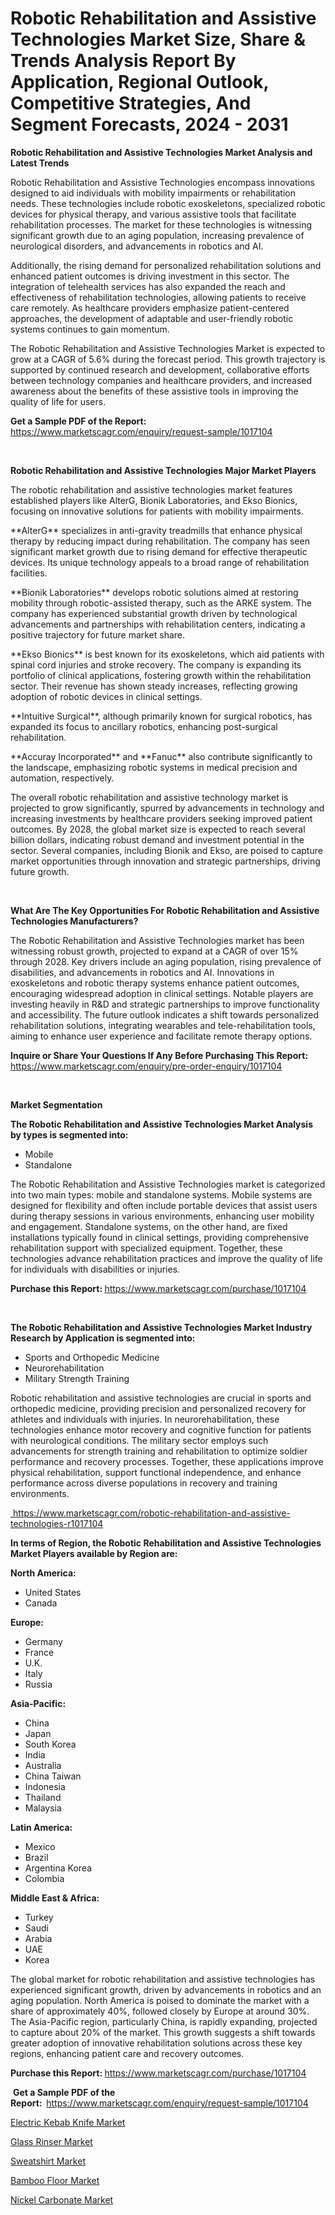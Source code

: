 <p><h1>Robotic Rehabilitation and Assistive Technologies Market Size, Share & Trends Analysis Report By Application, Regional Outlook, Competitive Strategies, And Segment Forecasts, 2024 - 2031</h1></p><p><strong>Robotic Rehabilitation and Assistive Technologies Market Analysis and Latest Trends</strong></p>
<p><p>Robotic Rehabilitation and Assistive Technologies encompass innovations designed to aid individuals with mobility impairments or rehabilitation needs. These technologies include robotic exoskeletons, specialized robotic devices for physical therapy, and various assistive tools that facilitate rehabilitation processes. The market for these technologies is witnessing significant growth due to an aging population, increasing prevalence of neurological disorders, and advancements in robotics and AI. </p><p>Additionally, the rising demand for personalized rehabilitation solutions and enhanced patient outcomes is driving investment in this sector. The integration of telehealth services has also expanded the reach and effectiveness of rehabilitation technologies, allowing patients to receive care remotely. As healthcare providers emphasize patient-centered approaches, the development of adaptable and user-friendly robotic systems continues to gain momentum.</p><p>The Robotic Rehabilitation and Assistive Technologies Market is expected to grow at a CAGR of 5.6% during the forecast period. This growth trajectory is supported by continued research and development, collaborative efforts between technology companies and healthcare providers, and increased awareness about the benefits of these assistive tools in improving the quality of life for users.</p></p>
<p><strong>Get a Sample PDF of the Report:&nbsp;</strong> <a href="https://www.marketscagr.com/enquiry/request-sample/1017104">https://www.marketscagr.com/enquiry/request-sample/1017104</a></p>
<p>&nbsp;</p>
<p><strong>Robotic Rehabilitation and Assistive Technologies Major Market Players</strong></p>
<p><p>The robotic rehabilitation and assistive technologies market features established players like AlterG, Bionik Laboratories, and Ekso Bionics, focusing on innovative solutions for patients with mobility impairments. </p><p>**AlterG** specializes in anti-gravity treadmills that enhance physical therapy by reducing impact during rehabilitation. The company has seen significant market growth due to rising demand for effective therapeutic devices. Its unique technology appeals to a broad range of rehabilitation facilities.</p><p>**Bionik Laboratories** develops robotic solutions aimed at restoring mobility through robotic-assisted therapy, such as the ARKE system. The company has experienced substantial growth driven by technological advancements and partnerships with rehabilitation centers, indicating a positive trajectory for future market share.</p><p>**Ekso Bionics** is best known for its exoskeletons, which aid patients with spinal cord injuries and stroke recovery. The company is expanding its portfolio of clinical applications, fostering growth within the rehabilitation sector. Their revenue has shown steady increases, reflecting growing adoption of robotic devices in clinical settings.</p><p>**Intuitive Surgical**, although primarily known for surgical robotics, has expanded its focus to ancillary robotics, enhancing post-surgical rehabilitation. </p><p>**Accuray Incorporated** and **Fanuc** also contribute significantly to the landscape, emphasizing robotic systems in medical precision and automation, respectively.</p><p>The overall robotic rehabilitation and assistive technology market is projected to grow significantly, spurred by advancements in technology and increasing investments by healthcare providers seeking improved patient outcomes. By 2028, the global market size is expected to reach several billion dollars, indicating robust demand and investment potential in the sector. Several companies, including Bionik and Ekso, are poised to capture market opportunities through innovation and strategic partnerships, driving future growth.</p></p>
<p>&nbsp;</p>
<p><strong>What Are The Key Opportunities For Robotic Rehabilitation and Assistive Technologies Manufacturers?</strong></p>
<p><p>The Robotic Rehabilitation and Assistive Technologies market has been witnessing robust growth, projected to expand at a CAGR of over 15% through 2028. Key drivers include an aging population, rising prevalence of disabilities, and advancements in robotics and AI. Innovations in exoskeletons and robotic therapy systems enhance patient outcomes, encouraging widespread adoption in clinical settings. Notable players are investing heavily in R&D and strategic partnerships to improve functionality and accessibility. The future outlook indicates a shift towards personalized rehabilitation solutions, integrating wearables and tele-rehabilitation tools, aiming to enhance user experience and facilitate remote therapy options.</p></p>
<p><strong>Inquire or Share Your Questions If Any Before Purchasing This Report:</strong> <a href="https://www.marketscagr.com/enquiry/pre-order-enquiry/1017104">https://www.marketscagr.com/enquiry/pre-order-enquiry/1017104</a></p>
<p>&nbsp;</p>
<p><strong>Market Segmentation</strong></p>
<p><strong>The Robotic Rehabilitation and Assistive Technologies Market Analysis by types is segmented into:</strong></p>
<p><ul><li>Mobile</li><li>Standalone</li></ul></p>
<p><p>The Robotic Rehabilitation and Assistive Technologies market is categorized into two main types: mobile and standalone systems. Mobile systems are designed for flexibility and often include portable devices that assist users during therapy sessions in various environments, enhancing user mobility and engagement. Standalone systems, on the other hand, are fixed installations typically found in clinical settings, providing comprehensive rehabilitation support with specialized equipment. Together, these technologies advance rehabilitation practices and improve the quality of life for individuals with disabilities or injuries.</p></p>
<p><strong>Purchase this Report:&nbsp;</strong><a href="https://www.marketscagr.com/purchase/1017104">https://www.marketscagr.com/purchase/1017104</a></p>
<p>&nbsp;</p>
<p><strong>The Robotic Rehabilitation and Assistive Technologies Market Industry Research by Application is segmented into:</strong></p>
<p><ul><li>Sports and Orthopedic Medicine</li><li>Neurorehabilitation</li><li>Military Strength Training</li></ul></p>
<p><p>Robotic rehabilitation and assistive technologies are crucial in sports and orthopedic medicine, providing precision and personalized recovery for athletes and individuals with injuries. In neurorehabilitation, these technologies enhance motor recovery and cognitive function for patients with neurological conditions. The military sector employs such advancements for strength training and rehabilitation to optimize soldier performance and recovery processes. Together, these applications improve physical rehabilitation, support functional independence, and enhance performance across diverse populations in recovery and training environments.</p></p>
<p><a href="https://www.marketscagr.com/robotic-rehabilitation-and-assistive-technologies-r1017104">&nbsp;https://www.marketscagr.com/robotic-rehabilitation-and-assistive-technologies-r1017104</a></p>
<p><strong>In terms of Region, the Robotic Rehabilitation and Assistive Technologies Market Players available by Region are:</strong></p>
<p>
    <p> <strong> North America: </strong>
        <ul>
            <li>United States</li>
            <li>Canada</li>
        </ul>
        </p> 
    <p> <strong> Europe: </strong>
        <ul>
            <li>Germany</li>
            <li>France</li>
            <li>U.K.</li>
            <li>Italy</li>
            <li>Russia</li>
        </ul>
        </p> 
    <p> <strong> Asia-Pacific: </strong>
        <ul>
            <li>China</li>
            <li>Japan</li>
            <li>South Korea</li>
            <li>India</li>
            <li>Australia</li>
            <li>China Taiwan</li>
            <li>Indonesia</li>
            <li>Thailand</li>
            <li>Malaysia</li>
        </ul>
        </p> 
    <p> <strong> Latin America: </strong>
        <ul>
            <li>Mexico</li>
            <li>Brazil</li>
            <li>Argentina Korea</li>
            <li>Colombia</li>
        </ul>
        </p> 
    <p> <strong> Middle East & Africa: </strong>
        <ul>
            <li>Turkey</li>
            <li>Saudi</li>
            <li>Arabia</li>
            <li>UAE</li>
            <li>Korea</li>
        </ul>
    </p>
    </p>
<p><p>The global market for robotic rehabilitation and assistive technologies has experienced significant growth, driven by advancements in robotics and an aging population. North America is poised to dominate the market with a share of approximately 40%, followed closely by Europe at around 30%. The Asia-Pacific region, particularly China, is rapidly expanding, projected to capture about 20% of the market. This growth suggests a shift towards greater adoption of innovative rehabilitation solutions across these key regions, enhancing patient care and recovery outcomes.</p></p>
<p><strong>Purchase this Report: </strong><a href="https://www.marketscagr.com/purchase/1017104">https://www.marketscagr.com/purchase/1017104</a></p>
<p>&nbsp;<strong>Get a Sample PDF of the Report:&nbsp;&nbsp;</strong><a href="https://www.marketscagr.com/enquiry/request-sample/1017104">https://www.marketscagr.com/enquiry/request-sample/1017104</a></p>
<p><strong></strong></p>
<p><p><a href="https://www.linkedin.com/pulse/comprehensive-analysis-global-electric-kebab-knife-market-c709e?trackingId=5AuLDT51TquTTsYuBwbryA%3D%3D">Electric Kebab Knife Market</a></p><p><a href="https://www.linkedin.com/pulse/glass-rinser-market-insights-products-regional-analysis-awnse?trackingId=YvD%2BLknORzKqgn%2FLypmSFg%3D%3D">Glass Rinser Market</a></p><p><a href="https://medium.com/@haangelat162/the-market-for-sweatshirt-market-is-examined-in-this-report-along-with-the-factors-that-are-84dc87b34eab">Sweatshirt Market</a></p><p><a href="https://medium.com/@daveblock12/the-bamboo-floor-market-industry-provides-a-comprehensive-and-current-analysis-of-the-sector-74a3ad931f7a">Bamboo Floor Market</a></p><p><a href="https://issuu.com/reportprime-2/docs/nickel-carbonate-market-size-2030.p_27973256835a0b">Nickel Carbonate Market</a></p></p>